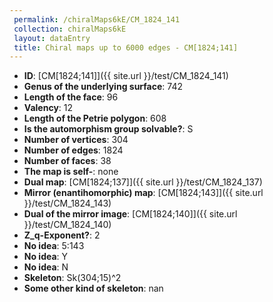 ```yaml
--- 
 permalink: /chiralMaps6kE/CM_1824_141 
 collection: chiralMaps6kE
 layout: dataEntry
 title: Chiral maps up to 6000 edges - CM[1824;141]
---
```


- **ID**: [CM[1824;141]]({{ site.url }}/test/CM_1824_141)
- **Genus of the underlying surface**: 742
- **Length of the face**: 96
- **Valency**: 12
- **Length of the Petrie polygon**: 608
- **Is the automorphism group solvable?**: S
- **Number of vertices**: 304
- **Number of edges**: 1824
- **Number of faces**: 38
- **The map is self-**: none
- **Dual map**: [CM[1824;137]]({{ site.url }}/test/CM_1824_137)
- **Mirror (enantihomorphic) map**: [CM[1824;143]]({{ site.url }}/test/CM_1824_143)
- **Dual of the mirror image**: [CM[1824;140]]({{ site.url }}/test/CM_1824_140)
- **Z_q-Exponent?**: 2
- **No idea**:  5:143
- **No idea**: Y
- **No idea**: N
- **Skeleton**: Sk(304;15)^2
- **Some other kind of skeleton**: nan
